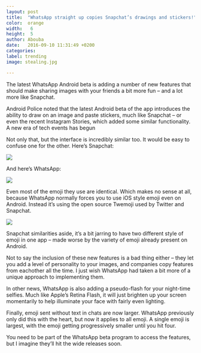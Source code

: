 ```yaml
---
layout: post
title:  "WhatsApp straight up copies Snapchat’s drawings and stickers!"
color:  orange
width:   6
height:  5
author: Abouba
date:   2016-09-10 11:31:49 +0200
categories:
label: trending
image: stealing.jpg

---
```



The latest WhatsApp Android beta is adding a number of new features that should make sharing images with your friends a bit more fun – and a lot more like Snapchat.

Android Police noted that the latest Android beta of the app introduces the ability to draw on an image and paste stickers, much like Snapchat – or even the recent Instagram Stories, which added some similar functionality.
A new era of tech events has begun


Not only that, but the interface is incredibly similar too. It would be easy to confuse one for the other. Here’s Snapchat:

<img class="img-responsive" src="{{site.github.url}}/img/snap.png">

And here’s WhatsApp:


<img class="img-responsive" src="{{site.github.url}}/img/sup.png">


Even most of the emoji they use are identical. Which makes no sense at all, because WhatsApp normally forces you to use iOS style emoji even on Android. Instead it’s using the open source Twemoji used by Twitter and Snapchat.



<img class="img-responsive" src="{{site.github.url}}/img/emo.png">



Snapchat similarities aside, it’s a bit jarring to have two different style of emoji in one app – made worse by the variety of emoji already present on Android.

Not to say the inclusion of these new features is a bad thing either – they let you add a level of personality to your images, and companies copy features from eachother all the time. I just wish WhatsApp had taken a bit more of a unique approach to implementing them.

In other news, WhatsApp is also adding a pseudo-flash for your night-time selfies. Much like Apple’s Retina Flash, it will just brighten up your screen momentarily to help illuminate your face with fairly even lighting.

Finally, emoji sent without text in chats are now larger. WhatsApp previously only did this with the heart, but now it applies to all emoji. A single emoji is largest, with the emoji getting progressively smaller until you hit four.

You need to be part of the WhatsApp beta program to access the features, but I imagine they’ll hit the wide releases soon.
